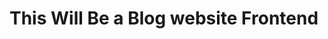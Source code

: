 # This Will Be a Blog website Frontend

<!-- This is starter version of Elstar React Admin Template, it included minimum core components and functionality setup of a template.

We <strong>strongly recommend</strong> to use this version to build the app on top.

## Documentation

Visit [here](https://elstar.themenate.net/docs/documentation/introduction) for the documentation.


## Support
Please feel free to contact us via [our profile page](https://themeforest.net/user/theme_nate) if you encounter any issues, we will provide our best assist. -->